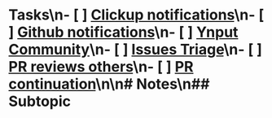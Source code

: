 # Tasks\n- [ ] [Clickup notifications](https://app.clickup.com/6658547/inbox?tab=important)\n- [ ] [Github notifications](https://github.com/notifications)\n- [ ] [Ynput Community](https://community.ynput.io)\n- [ ] [Issues Triage](https://github.com/orgs/ynput/projects/19/views/2)\n- [ ] [PR reviews others](https://github.com/orgs/ynput/projects/16/views/9)\n- [ ] [PR continuation](https://github.com/orgs/ynput/projects/16/views/10)\n\n# Notes\n## Subtopic